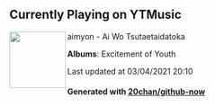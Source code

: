 ## Currently Playing on YTMusic

[<img align="left" width="100" src="https://lh3.googleusercontent.com/CSgt3fJdiDX8QtOW6DmOVYeGB0K2emGmRo7jVSrPkypGB8fcW8MUJCLbNL33Kik0cSJc-Hz9tNXOOXfU">](https://music.youtube.com/watch?v=TSGOZyt2iDI)

aimyon - Ai Wo Tsutaetaidatoka

**Albums**: Excitement of Youth

Last updated at 03/04/2021 20:10

#### Generated with [20chan/github-now](https://github.com/20chan/github-now)


<!--
**20chan/20chan** is a ✨ _special_ ✨ repository because its `README.md` (this file) appears on your GitHub profile.

Here are some ideas to get you started:

- 🔭 I’m currently working on ...
- 🌱 I’m currently learning ...
- 👯 I’m looking to collaborate on ...
- 🤔 I’m looking for help with ...
- 💬 Ask me about ...
- 📫 How to reach me: ...
- 😄 Pronouns: ...
- ⚡ Fun fact: ...
-->
